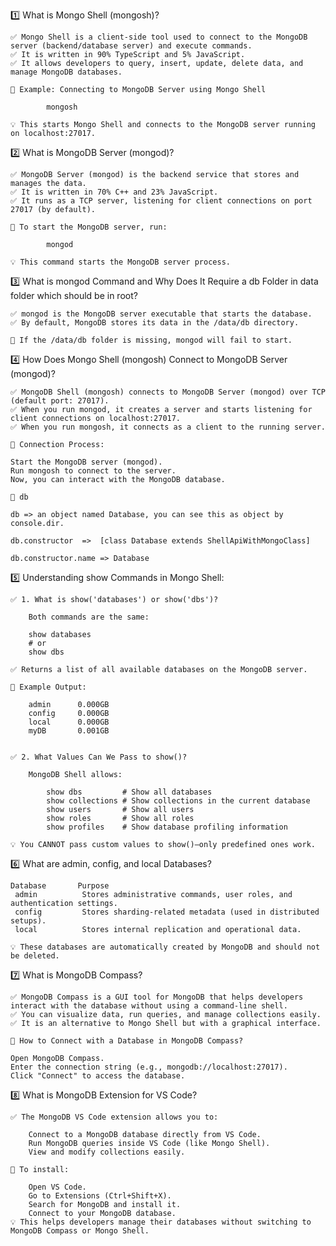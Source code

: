 1️⃣ What is Mongo Shell (mongosh)?

    ✅ Mongo Shell is a client-side tool used to connect to the MongoDB server (backend/database server) and execute commands.
    ✅ It is written in 90% TypeScript and 5% JavaScript.
    ✅ It allows developers to query, insert, update, delete data, and manage MongoDB databases.

    📌 Example: Connecting to MongoDB Server using Mongo Shell

            mongosh

    💡 This starts Mongo Shell and connects to the MongoDB server running on localhost:27017.



2️⃣ What is MongoDB Server (mongod)?

    ✅ MongoDB Server (mongod) is the backend service that stores and manages the data.
    ✅ It is written in 70% C++ and 23% JavaScript.
    ✅ It runs as a TCP server, listening for client connections on port 27017 (by default).

    📌 To start the MongoDB server, run:

            mongod

    💡 This command starts the MongoDB server process.



3️⃣ What is mongod Command and Why Does It Require a db Folder in data folder which should be in root?

    ✅ mongod is the MongoDB server executable that starts the database.
    ✅ By default, MongoDB stores its data in the /data/db directory.

    📌 If the /data/db folder is missing, mongod will fail to start.


4️⃣ How Does Mongo Shell (mongosh) Connect to MongoDB Server (mongod)?

    ✅ MongoDB Shell (mongosh) connects to MongoDB Server (mongod) over TCP (default port: 27017).
    ✅ When you run mongod, it creates a server and starts listening for client connections on localhost:27017.
    ✅ When you run mongosh, it connects as a client to the running server.

    📌 Connection Process:

    Start the MongoDB server (mongod).
    Run mongosh to connect to the server.
    Now, you can interact with the MongoDB database.

    🛑 db

    db => an object named Database, you can see this as object by console.dir.

    db.constructor  =>  [class Database extends ShellApiWithMongoClass]
    
    db.constructor.name => Database



5️⃣ Understanding show Commands in Mongo Shell:

    ✅ 1. What is show('databases') or show('dbs')?

        Both commands are the same:

        show databases
        # or
        show dbs

    ✅ Returns a list of all available databases on the MongoDB server.

    📌 Example Output:

        admin      0.000GB
        config     0.000GB
        local      0.000GB
        myDB       0.001GB


    ✅ 2. What Values Can We Pass to show()?

        MongoDB Shell allows:

            show dbs         # Show all databases
            show collections # Show collections in the current database
            show users       # Show all users
            show roles       # Show all roles
            show profiles    # Show database profiling information

    💡 You CANNOT pass custom values to show()—only predefined ones work.


6️⃣ What are admin, config, and local Databases?

    Database	   Purpose
     admin	        Stores administrative commands, user roles, and authentication settings.
     config	        Stores sharding-related metadata (used in distributed setups).
     local	        Stores internal replication and operational data.

    💡 These databases are automatically created by MongoDB and should not be deleted.



7️⃣ What is MongoDB Compass?

    ✅ MongoDB Compass is a GUI tool for MongoDB that helps developers interact with the database without using a command-line shell.
    ✅ You can visualize data, run queries, and manage collections easily.
    ✅ It is an alternative to Mongo Shell but with a graphical interface.

    📌 How to Connect with a Database in MongoDB Compass?

    Open MongoDB Compass.
    Enter the connection string (e.g., mongodb://localhost:27017).
    Click "Connect" to access the database.


8️⃣ What is MongoDB Extension for VS Code?

    ✅ The MongoDB VS Code extension allows you to:

        Connect to a MongoDB database directly from VS Code.
        Run MongoDB queries inside VS Code (like Mongo Shell).
        View and modify collections easily.

    📌 To install:

        Open VS Code.
        Go to Extensions (Ctrl+Shift+X).
        Search for MongoDB and install it.
        Connect to your MongoDB database.
    💡 This helps developers manage their databases without switching to MongoDB Compass or Mongo Shell.




